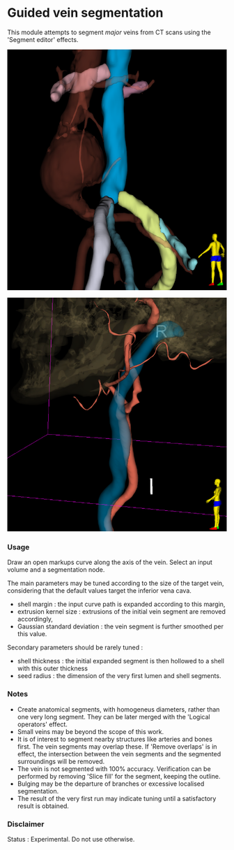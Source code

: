 # Guided vein segmentation

This module attempts to segment *major* veins from CT scans using the 'Segment editor' effects.

![AbdomonalVeins](GuidedVeinSegmentation_0.png)

![JugularVein](GuidedVeinSegmentation_1.png)

### Usage

Draw an open markups curve along the axis of the vein. Select an input volume and a segmentation node.

The main parameters may be tuned according to the size of the target vein, considering that the default values target the inferior vena cava.

 - shell margin : the input curve path is expanded according to this margin,
 - extrusion kernel size : extrusions of the initial vein segment are removed accordingly,
 - Gaussian standard deviation : the vein segment is further smoothed per this value.

Secondary parameters should be rarely tuned :

 - shell thickness : the initial expanded segment is then hollowed to a shell with this outer thickness
 - seed radius : the dimension of the very first lumen and shell segments.

### Notes

 - Create anatomical segments, with homogeneus diameters, rather than one very long segment. They can be later merged with the 'Logical operators' effect.
 - Small veins may be beyond the scope of this work.
 - It is of interest to segment nearby structures like arteries and bones first. The vein segments may overlap these. If 'Remove overlaps' is in effect, the intersection between the vein segments and the segmented surroundings will be removed.
 - The vein is not segmented with 100% accuracy. Verification can be performed by removing 'Slice fill' for the segment, keeping the outline.
 - Bulging may be the departure of branches or excessive localised segmentation.
 - The result of the very first run may indicate tuning until a satisfactory result is obtained.

### Disclaimer

Status : Experimental. Do not use otherwise.

